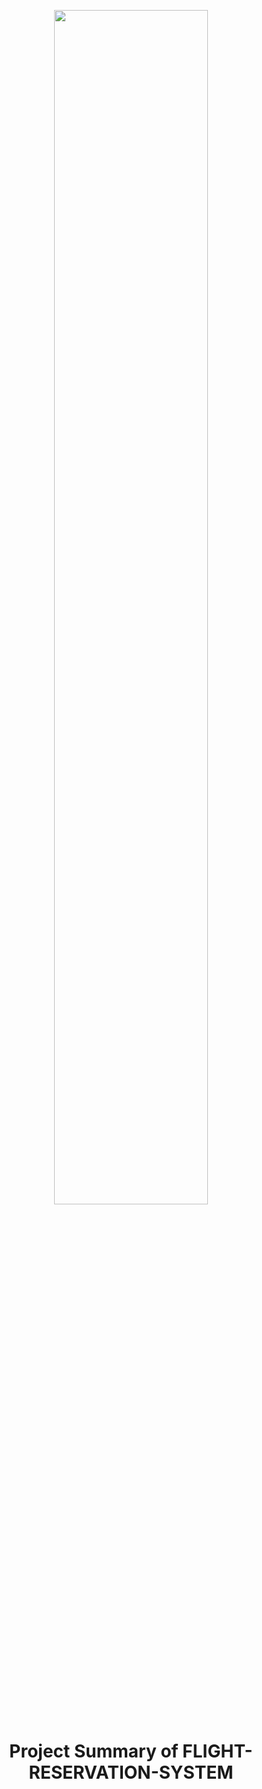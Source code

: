 <p align="center">
        <img src="https://www.freepnglogos.com/uploads/plane-png/plane-png-flights-airlines-msp-airport-1.png" width="70%" >
</p>

<h1 align="center"> Project Summary of FLIGHT-RESERVATION-SYSTEM</h1>

